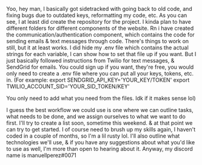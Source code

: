 Yoo, hey man, I basically got sidetracked with going back to old code, and fixing bugs due to outdated keys, reformatting my code, etc. As you can see, I at least did create the repository for the project. I kinda plan to have different folders for different components of the website. Rn i have created the communication/authentication component, which contains the code for sending emails & text messages through code. There's things to work on still, but it at least works. I did hide my .env file which contains the actual strings for each variable, I can show how to set that file up if you want. But I just basically followed instructions from Twilio for text messages, & SendGrid for emails. You could sign up if you want, they're free, you would only need to create a .env file where you can put all your keys, tokens, etc. in.
(For example:
export SENDGRID_API_KEY='YOUR_KEY/TOKEN'
export TWILIO_ACCOUNT_SID='YOUR_SID_TOKEN/KEY'

You only need to add what you need from the files. Idk if it makes sense lol)

I guess the best workflow we could use is one where we can outline tasks, what needs to be done, and we assign ourselves to what we want to do first. I'll try to create a list soon, sometime this weekend. & at that point we can try to get started. I of course need to brush up my skills again, I haven't coded in a couple of months, so I'm a lil rusty lol. I'll also outline what technologies we'll use, & if you have any suggestions about what you'd like to use as well, I'm more than open to hearing about it.
Anyway, my discord name is manuellperez#0071
